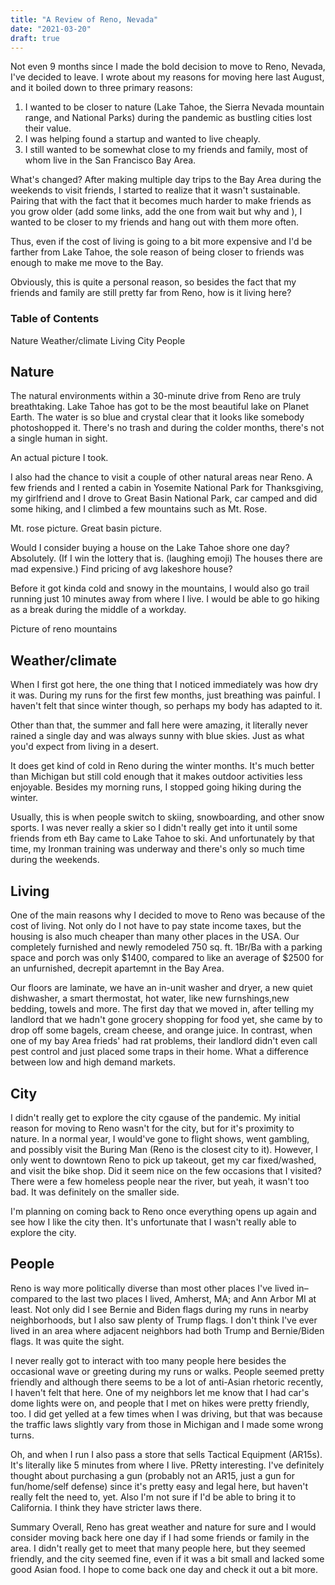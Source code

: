 ```yaml
---
title: "A Review of Reno, Nevada"
date: "2021-03-20"
draft: true
---
```


Not even 9 months since I made the bold decision to move to Reno, Nevada, I've decided to leave. I wrote about my reasons for moving here last August, and it boiled down to three primary reasons: 

1. I wanted to be closer to nature (Lake Tahoe, the Sierra Nevada mountain range, and National Parks) during the pandemic as bustling cities lost their value. 
2. I was helping found a startup and wanted to live cheaply.
3. I still wanted to be somewhat close to my friends and family, most of whom live in the San Francisco Bay Area.

What's changed?
After making multiple day trips to the Bay Area during the weekends to visit friends, I started to realize that it wasn't sustainable. Pairing that with the fact that it becomes much harder to make friends as you grow older (add some links, add the one from wait but why and ), I wanted to be closer to my friends and hang out with them more often.

Thus, even if the cost of living is going to a bit more expensive and I'd be farther from Lake Tahoe, the sole reason of being closer to friends  was enough to make me move to the Bay.

Obviously, this is quite a personal reason, so besides the fact that my friends and family are still pretty far from Reno, how is it living here?

### Table of Contents
Nature
Weather/climate
Living
City
People


## Nature
The natural environments within a 30-minute drive from Reno are truly breathtaking. Lake Tahoe has got to be the most beautiful lake on Planet Earth. The water is so blue and crystal clear that it looks like somebody photoshopped it. There's no trash and during the colder months, there's not a single human in sight.

An actual picture I took.

I also had the chance to visit a couple of other natural areas near Reno. A few friends and I rented a cabin in Yosemite National Park for Thanksgiving, my girlfriend and I drove to Great Basin National Park, car camped and did some hiking, and I climbed a few mountains such as Mt. Rose.

Mt. rose picture. Great basin picture.

Would I consider buying a house on the Lake Tahoe shore one day? Absolutely. (If I win the lottery that is. (laughing emoji) The houses there are mad expensive.) Find pricing of avg lakeshore house?

Before it got kinda cold and snowy in the mountains, I would also go trail running just 10 minutes away from where I live. I would be able to go hiking as a break during the middle of a workday.

Picture of reno mountains

## Weather/climate
When I first got here, the one thing that I noticed immediately was how dry it was. During my runs for the first few months, just breathing was painful. I haven't felt that since winter though, so perhaps my body has adapted to it. 

Other than that, the summer and fall here were amazing, it literally never rained a single day and was always sunny with blue skies. Just as what you'd expect from living in a desert. 

It does get kind of cold in Reno during the winter months. It's much better than Michigan but still cold enough that it makes outdoor activities less enjoyable. Besides my morning runs, I stopped going hiking during the winter.

Usually, this is when people switch to skiing, snowboarding, and other snow sports. I was never really a skier so I didn't really get into it until some friends from eth Bay came to Lake Tahoe to ski. And unfortunately by that time, my Ironman training was underway and there's only so much time during the weekends.

## Living
One of the main reasons why I decided to move to Reno was because of the cost of living. Not only do I not have to pay state income taxes, but the housing is also much cheaper than many other places in the USA. Our completely furnished and newly remodeled 750 sq. ft. 1Br/Ba with a parking space and porch was only $1400, compared to like an average of $2500 for an unfurnished, decrepit apartemnt in the Bay Area.

Our floors are laminate, we have an in-unit washer and dryer, a new quiet dishwasher, a smart thermostat, hot water, like new furnshings,new bedding, towels and more. The first day that we moved in, after telling my landlord that we hadn't gone grocery shopping for food yet, she came by to drop off some bagels, cream cheese, and orange juice. In contrast, when one of my bay Area frieds' had rat problems, their landlord didn't even call pest control and just placed some traps in their home. What a difference between low and high demand markets.


## City
I didn't really get to explore the city cgause of the pandemic. My initial reason for moving to Reno wasn't for the city, but for it's proximity to nature. In a normal year, I would've gone to flight shows, went gambling, and possibly visit the Buring Man (Reno is the closest city to it). However, I only went to downtown Reno to pick up takeout, get my car fixed/washed, and visit the bike shop. Did it seem nice on the few occasions that I visited? There were a few homeless people near the river, but yeah, it wasn't too bad. It was definitely on the smaller side.

I'm planning on coming back to Reno once everything opens up again and see how I like the city then. It's unfortunate that I wasn't really able to explore the city.


## People
Reno is way more politically diverse than most other places I've lived in–compared to the last two places I lived, Amherst, MA; and Ann Arbor MI at least. Not only did I see Bernie and Biden flags during my runs in nearby neighborhoods, but I also saw plenty of Trump flags. I don't think I've ever lived in an area where adjacent neighbors had both Trump and Bernie/Biden flags. It was quite the sight.

I never really got to interact with too many people here besides the occasional wave or greeting during my runs or walks. People seemed pretty friendly and although there seems to be a lot of anti-Asian rhetoric recently, I haven't felt that here. One of my neighbors let me know that I had car's dome lights were on, and people that I met on hikes were pretty friendly, too. I did get yelled at a few times when I was driving, but that was because the traffic laws slightly vary from those in Michigan and I made some wrong turns.

Oh, and when I run I also pass a store that sells Tactical Equipment (AR15s). It's literally like 5 minutes from where I live. PRetty interesting. I've definitely thought about purchasing a gun (probably not an AR15, just a gun for fun/home/self defense) since it's pretty easy and legal here, but haven't really felt the need to, yet. Also  I'm not sure if I'd be able to bring it to California. I think they have stricter laws there.

Summary
Overall, Reno has great weather and nature for sure and I would consider moving back here one day if I had some friends or family in the area. I didn't really get to meet that many people here, but they seemed friendly, and the city seemed fine, even if it was a bit small and lacked some good Asian food. I hope to come back one day and check it out a bit more. 

